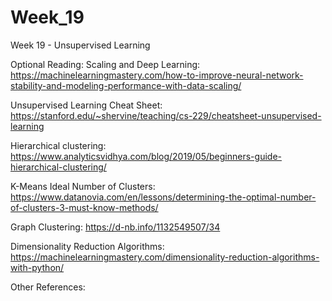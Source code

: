 # Week_19
Week 19 - Unsupervised Learning

Optional Reading:
Scaling and Deep Learning:
https://machinelearningmastery.com/how-to-improve-neural-network-stability-and-modeling-performance-with-data-scaling/

Unsupervised Learning Cheat Sheet:
https://stanford.edu/~shervine/teaching/cs-229/cheatsheet-unsupervised-learning

Hierarchical clustering:
https://www.analyticsvidhya.com/blog/2019/05/beginners-guide-hierarchical-clustering/

K-Means Ideal Number of Clusters:
https://www.datanovia.com/en/lessons/determining-the-optimal-number-of-clusters-3-must-know-methods/

Graph Clustering:
https://d-nb.info/1132549507/34

Dimensionality Reduction Algorithms:
https://machinelearningmastery.com/dimensionality-reduction-algorithms-with-python/


Other References:
